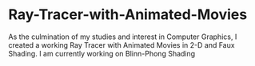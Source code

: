 # Ray-Tracer-with-Animated-Movies
As the culmination of my studies and interest in Computer Graphics, I created a working Ray Tracer with Animated Movies in 2-D and Faux Shading. I am currently working on Blinn-Phong Shading
